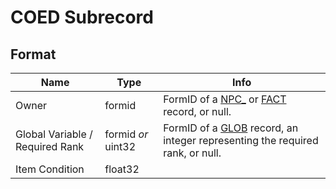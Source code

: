 COED Subrecord
==========

## Format

Name | Type | Info
-----|------|-----
Owner | formid | FormID of a [NPC_](../NPC_.md) or [FACT](../FACT.md) record, or null.
Global Variable / Required Rank | formid *or* uint32 | FormID of a [GLOB](../GLOB.md) record, an integer representing the required rank, or null.
Item Condition | float32 |
 
